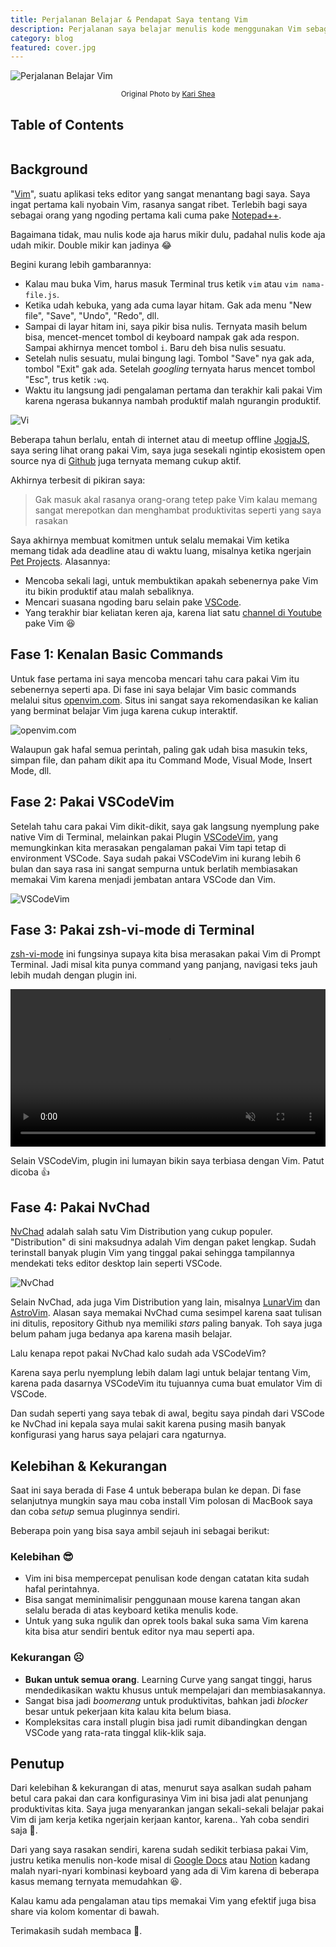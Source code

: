 ```yaml
---
title: Perjalanan Belajar & Pendapat Saya tentang Vim
description: Perjalanan saya belajar menulis kode menggunakan Vim sebagai teks editor
category: blog
featured: cover.jpg
---
```


<img src="cover.jpg" alt="Perjalanan Belajar Vim" />

<p align="center"><small><span>Original Photo by <a href="https://unsplash.com/photos/macbook-pro-on-top-of-brown-table-1SAnrIxw5OY" target="_blank" rel="noopener">Kari Shea</a></span></small></p>

## Table of Contents

```toc

```

## Background

"[Vim](https://www.vim.org/)", suatu aplikasi teks editor yang sangat menantang
bagi saya. Saya ingat pertama kali nyobain Vim, rasanya sangat ribet. Terlebih
bagi saya sebagai orang yang ngoding pertama kali cuma pake
[Notepad++](https://notepad-plus-plus.org/downloads/).

Bagaimana tidak, mau nulis kode aja harus mikir dulu, padahal nulis kode aja
udah mikir. Double mikir kan jadinya 😂

Begini kurang lebih gambarannya:

- Kalau mau buka Vim, harus masuk Terminal trus ketik `vim` atau
  `vim nama-file.js`.
- Ketika udah kebuka, yang ada cuma layar hitam. Gak ada menu "New file",
  "Save", "Undo", "Redo", dll.
- Sampai di layar hitam ini, saya pikir bisa nulis. Ternyata masih belum bisa,
  mencet-mencet tombol di keyboard nampak gak ada respon. Sampai akhirnya mencet
  tombol `i`. Baru deh bisa nulis sesuatu.
- Setelah nulis sesuatu, mulai bingung lagi. Tombol "Save" nya gak ada, tombol
  "Exit" gak ada. Setelah _googling_ ternyata harus mencet tombol "Esc", trus
  ketik `:wq`.
- Waktu itu langsung jadi pengalaman pertama dan terakhir kali pakai Vim karena
  ngerasa bukannya nambah produktif malah ngurangin produktif.

![Vi](images/vi.jpg)

Beberapa tahun berlalu, entah di internet atau di meetup offline
[JogjaJS](https://jogja.js.org/), saya sering lihat orang pakai Vim, saya juga
sesekali ngintip ekosistem open source nya di
[Github](https://github.com/search?q=vim&type=repositories) juga ternyata memang
cukup aktif.

Akhirnya terbesit di pikiran saya:

> Gak masuk akal rasanya orang-orang tetep pake Vim kalau memang sangat
> merepotkan dan menghambat produktivitas seperti yang saya rasakan

Saya akhirnya membuat komitmen untuk selalu memakai Vim ketika memang tidak ada
deadline atau di waktu luang, misalnya ketika ngerjain
[Pet Projects](/pet-projects). Alasannya:

- Mencoba sekali lagi, untuk membuktikan apakah sebenernya pake Vim itu bikin
  produktif atau malah sebaliknya.
- Mencari suasana ngoding baru selain pake
  [VSCode](https://code.visualstudio.com/).
- Yang terakhir biar keliatan keren aja, karena liat satu
  [channel di Youtube](https://www.youtube.com/watch?v=fFHlfbKVi30) pake Vim 😆

## Fase 1: Kenalan Basic Commands

Untuk fase pertama ini saya mencoba mencari tahu cara pakai Vim itu sebenernya
seperti apa. Di fase ini saya belajar Vim basic commands melalui situs
[openvim.com](https://www.openvim.com/). Situs ini sangat saya rekomendasikan ke
kalian yang berminat belajar Vim juga karena cukup interaktif.

![openvim.com](images/openvim.jpg)

Walaupun gak hafal semua perintah, paling gak udah bisa masukin teks, simpan
file, dan paham dikit apa itu Command Mode, Visual Mode, Insert Mode, dll.

## Fase 2: Pakai VSCodeVim

Setelah tahu cara pakai Vim dikit-dikit, saya gak langsung nyemplung pake native
Vim di Terminal, melainkan pakai Plugin
[VSCodeVim](https://marketplace.visualstudio.com/items?itemName=vscodevim.vim),
yang memungkinkan kita merasakan pengalaman pakai Vim tapi tetap di environment
VSCode. Saya sudah pakai VSCodeVim ini kurang lebih 6 bulan dan saya rasa ini
sangat sempurna untuk berlatih membiasakan memakai Vim karena menjadi jembatan
antara VSCode dan Vim.

![VSCodeVim](images/vscodevim.jpg)

## Fase 3: Pakai zsh-vi-mode di Terminal

[zsh-vi-mode](https://github.com/jeffreytse/zsh-vi-mode) ini fungsinya supaya
kita bisa merasakan pakai Vim di Prompt Terminal. Jadi misal kita punya command
yang panjang, navigasi teks jauh lebih mudah dengan plugin ini.

<p class="flex justify-center">
    <video autoplay loop muted playsinline style="width: 600px; max-width: 100%;">
      <source src="images/zsh-vi-mode.webm" type="video/webm">
      <source src="images/zsh-vi-mode.mp4" type="video/mp4">
    </video>
</p>

Selain VSCodeVim, plugin ini lumayan bikin saya terbiasa dengan Vim. Patut
dicoba 👍

## Fase 4: Pakai NvChad

[NvChad](https://nvchad.com/) adalah salah satu Vim Distribution yang cukup
populer. "Distribution" di sini maksudnya adalah Vim dengan paket lengkap. Sudah
terinstall banyak plugin Vim yang tinggal pakai sehingga tampilannya mendekati
teks editor desktop lain seperti VSCode.

![NvChad](images/nvchad.jpg)

Selain NvChad, ada juga Vim Distribution yang lain, misalnya
[LunarVim](https://www.lunarvim.org/) dan [AstroVim](https://astronvim.com/).
Alasan saya memakai NvChad cuma sesimpel karena saat tulisan ini ditulis,
repository Github nya memiliki _stars_ paling banyak. Toh saya juga belum paham
juga bedanya apa karena masih belajar.

Lalu kenapa repot pakai NvChad kalo sudah ada VSCodeVim?

Karena saya perlu nyemplung lebih dalam lagi untuk belajar tentang Vim, karena
pada dasarnya VSCodeVim itu tujuannya cuma buat emulator Vim di VSCode.

Dan sudah seperti yang saya tebak di awal, begitu saya pindah dari VSCode ke
NvChad ini kepala saya mulai sakit karena pusing masih banyak konfigurasi yang
harus saya pelajari cara ngaturnya.

## Kelebihan & Kekurangan

Saat ini saya berada di Fase 4 untuk beberapa bulan ke depan. Di fase
selanjutnya mungkin saya mau coba install Vim polosan di MacBook saya dan coba
_setup_ semua pluginnya sendiri.

Beberapa poin yang bisa saya ambil sejauh ini sebagai berikut:

### Kelebihan 😎

- Vim ini bisa mempercepat penulisan kode dengan catatan kita sudah hafal
  perintahnya.
- Bisa sangat meminimalisir penggunaan mouse karena tangan akan selalu berada di
  atas keyboard ketika menulis kode.
- Untuk yang suka ngulik dan oprek tools bakal suka sama Vim karena kita bisa
  atur sendiri bentuk editor nya mau seperti apa.

### Kekurangan ☹️

- **Bukan untuk semua orang**. Learning Curve yang sangat tinggi, harus
  mendedikasikan waktu khusus untuk mempelajari dan membiasakannya.
- Sangat bisa jadi _boomerang_ untuk produktivitas, bahkan jadi _blocker_ besar
  untuk pekerjaan kita kalau kita belum biasa.
- Kompleksitas cara install plugin bisa jadi rumit dibandingkan dengan VSCode
  yang rata-rata tinggal klik-klik saja.

## Penutup

Dari kelebihan & kekurangan di atas, menurut saya asalkan sudah paham betul cara
pakai dan cara konfigurasinya Vim ini bisa jadi alat penunjang produktivitas
kita. Saya juga menyarankan jangan sekali-sekali belajar pakai Vim di jam kerja
ketika ngerjain kerjaan kantor, karena.. Yah coba sendiri saja 🤣.

Dari yang saya rasakan sendiri, karena sudah sedikit terbiasa pakai Vim, justru
ketika menulis non-kode misal di [Google Docs](https://docs.google.com/) atau
[Notion](https://notion.so) kadang malah nyari-nyari kombinasi keyboard yang ada
di Vim karena di beberapa kasus memang ternyata memudahkan 😆.

Kalau kamu ada pengalaman atau tips memakai Vim yang efektif juga bisa share via
kolom komentar di bawah.

Terimakasih sudah membaca 👋.
